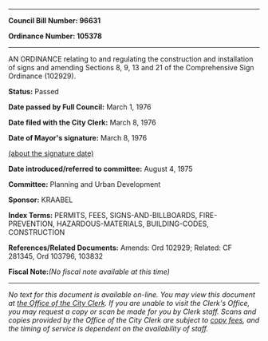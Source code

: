 

********

**Council Bill Number: 96631**
   
**Ordinance Number: 105378**
********

 AN ORDINANCE relating to and regulating the construction and installation of signs and amending Sections 8, 9, 13 and 21 of the Comprehensive Sign Ordinance (102929).

**Status:** Passed
   
**Date passed by Full Council:** March 1, 1976
   
**Date filed with the City Clerk:** March 8, 1976
   
**Date of Mayor's signature:** March 8, 1976
   
[(about the signature date)](/~public/approvaldate.htm)
   
   
   
**Date introduced/referred to committee:** August 4, 1975
   
**Committee:** Planning and Urban Development
   
**Sponsor:** KRAABEL
   
   
**Index Terms:** PERMITS, FEES, SIGNS-AND-BILLBOARDS, FIRE-PREVENTION, HAZARDOUS-MATERIALS, BUILDING-CODES, CONSTRUCTION

**References/Related Documents:** Amends: Ord 102929; Related: CF 281345, Ord 103796, 103832

**Fiscal Note:**_(No fiscal note available at this time)_
********

_No text for this document is available on-line. You may view this document at [the Office of the City Clerk](http://www.seattle.gov/leg/clerk/contactUs.htm). If you are unable to visit the Clerk's Office, you may request a copy or scan be made for you by Clerk staff. Scans and copies provided by the Office of the City Clerk are subject to [copy fees](http://clerk.seattle.gov/~public/clerkfees.htm), and the timing of service is dependent on the availability of staff._

